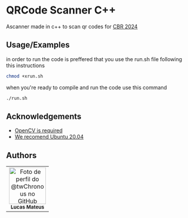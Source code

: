 
# QRCode Scanner C++

Ascanner made in c++ to scan qr codes for [CBR 2024](https://www.cbrobotica.org/)


## Usage/Examples

in order to run the  code is preffered that you use the run.sh file following this instructions

```bash
chmod +xrun.sh
```
when you're ready to compile and run the code use this command
```bash
./run.sh
```

## Acknowledgements

 - [OpenCV is required](https://github.com/jayrambhia/Install-OpenCV/tree/masterhttps://github.com/jayrambhia/Install-OpenCV/tree/masters)
 - [We recomend Ubuntu 20.04](https://releases.ubuntu.com/focal/)



## Authors

<table>
    <tr>
      <td align="center">
        <a href="https://github.com/twChronous">
          <img src="https://github.com/twChronous.png" width="100px;" alt="Foto de perfil do @twChronous no GitHub"/><br>
          <sub>
            <b>Lucas Mateus</b>
          </sub>
        </a>
      </td>
    </tr>
</table>

